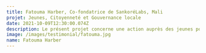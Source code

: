 ```yaml
---
title: Fatouma Harber, Co-fondatrice de SankoréLabs, Mali
projet: Jeunes, Citoyenneté et Gouvernance locale 
date: 2021-10-09T12:30:00.074Z
description: Le présent projet concerne une action auprès des jeunes pour reconstruire leur esprit de citoyenneté qui semble avoir des défaillances ces derniers temps au Mali. Il permet d’intéresser les jeunes à la citoyenneté à travers les clubs de citoyenneté qui ont été créé dans les établissements d’enseignement secondaire, mais aussi en œuvrant pour une implication des jeunes dans la gouvernance locale à travers la réalisation d’une charte des jeunes pour la démocratie et la citoyenneté, mais aussi des réunions techniques qui vont prendre en compte les voix des jeunes pour une gouvernance locale réussie. Les discussions de groupes sur les thèmes de la citoyenneté, le plaidoyer-Lobbying, la démocratie et la gouvernance locale permettent aux jeunes de rentrer en contact avec l’actualité du pays et surtout de jouer un rôle dans le processus de stabilisation du Mali.
image: /images/testimonial/fatouma.jpg
name: Fatouma Harber
---
```


